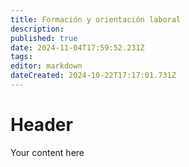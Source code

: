 ```yaml
---
title: Formación y orientación laboral
description: 
published: true
date: 2024-11-04T17:59:52.231Z
tags: 
editor: markdown
dateCreated: 2024-10-22T17:17:01.731Z
---
```


# Header
Your content here